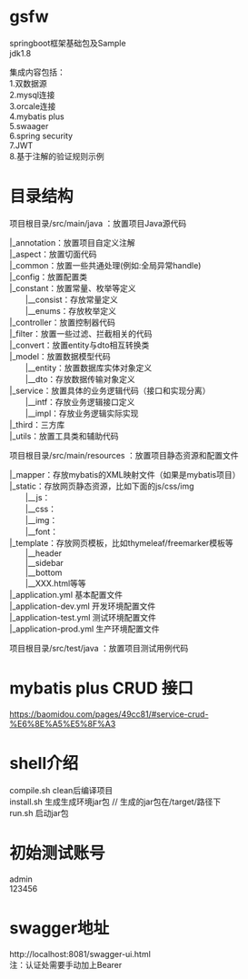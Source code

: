 # gsfw
springboot框架基础包及Sample  
jdk1.8

集成内容包括：  
1.双数据源  
2.mysql连接  
3.orcale连接  
4.mybatis plus  
5.swaager  
6.spring security  
7.JWT  
8.基于注解的验证规则示例  

# 目录结构
项⽬根⽬录/src/main/java ：放置项⽬Java源代码

|_annotation：放置项⽬⾃定义注解  
|_aspect：放置切⾯代码  
|_common：放置一些共通处理(例如:全局异常handle)  
|_config：放置配置类  
|_constant：放置常量、枚举等定义  
&ensp;&ensp;&ensp;&ensp;|__consist：存放常量定义  
&ensp;&ensp;&ensp;&ensp;|__enums：存放枚举定义  
|_controller：放置控制器代码  
|_filter：放置⼀些过滤、拦截相关的代码  
|_convert：放置entity与dto相互转换类  
|_model：放置数据模型代码  
&ensp;&ensp;&ensp;&ensp;|__entity：放置数据库实体对象定义  
&ensp;&ensp;&ensp;&ensp;|__dto：存放数据传输对象定义  
|_service：放置具体的业务逻辑代码（接⼝和实现分离）  
&ensp;&ensp;&ensp;&ensp;|__intf：存放业务逻辑接⼝定义  
&ensp;&ensp;&ensp;&ensp;|__impl：存放业务逻辑实际实现  
|_third：三方库  
|_utils：放置⼯具类和辅助代码  

项⽬根⽬录/src/main/resources ：放置项⽬静态资源和配置⽂件

|_mapper：存放mybatis的XML映射文件（如果是mybatis项目）  
|_static：存放网页静态资源，比如下面的js/css/img  
&ensp;&ensp;&ensp;&ensp;|__js：  
&ensp;&ensp;&ensp;&ensp;|__css：  
&ensp;&ensp;&ensp;&ensp;|__img：  
&ensp;&ensp;&ensp;&ensp;|__font：  
|_template：存放网页模板，比如thymeleaf/freemarker模板等  
&ensp;&ensp;&ensp;&ensp;|__header  
&ensp;&ensp;&ensp;&ensp;|__sidebar  
&ensp;&ensp;&ensp;&ensp;|__bottom  
&ensp;&ensp;&ensp;&ensp;|__XXX.html等等  
|_application.yml       基本配置文件  
|_application-dev.yml   开发环境配置文件  
|_application-test.yml  测试环境配置文件  
|_application-prod.yml  生产环境配置文件  

项⽬根⽬录/src/test/java ：放置项⽬测试⽤例代码

# mybatis plus CRUD 接口
https://baomidou.com/pages/49cc81/#service-crud-%E6%8E%A5%E5%8F%A3

# shell介绍
compile.sh clean后编译项目  
install.sh 生成生成环境jar包 // 生成的jar包在/target/路径下  
run.sh 启动jar包  

# 初始测试账号
admin  
123456  

# swagger地址
http://localhost:8081/swagger-ui.html  
注：认证处需要手动加上Bearer  




